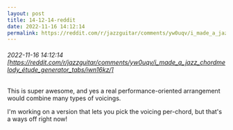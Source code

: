 ```yaml
---
layout: post
title: 14-12-14-reddit
date: 2022-11-16 14:12:14
permalink: https://reddit.com/r/jazzguitar/comments/yw0uqv/i_made_a_jazz_chordmelody_étude_generator_tabs/iwn16kz/
---
```


###### 2022-11-16 14:12:14 [https://reddit.com/r/jazzguitar/comments/yw0uqv/i_made_a_jazz_chordmelody_étude_generator_tabs/iwn16kz/]
This is super awesome, and yes a real performance-oriented arrangement would combine many types of voicings.

I'm working on a version that lets you pick the voicing per-chord, but that's a ways off right now!
